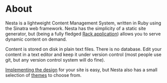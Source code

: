 # About

Nesta is a lightweight Content Management System, written in Ruby using
the Sinatra web framework. Nesta has the simplicity of a static
site generator, but (being a fully fledged [Rack application][rack])
allows you to serve dynamic content on demand.

Content is stored on disk in plain text files. There is no database.
Edit your content in a text editor and keep it under version control
(most people use git, but any version control system will do fine).

[Implementing the design](/docs/design) for your site is easy, but Nesta
also has a small selection of [themes](/docs/config/theme) to choose
from.

[rack]: http://rack.rubyforge.org

